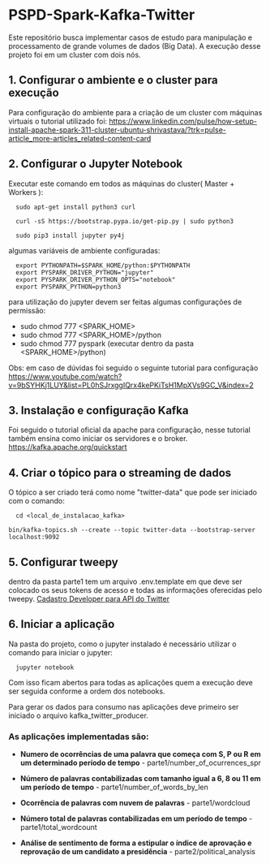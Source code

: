 # PSPD-Spark-Kafka-Twitter

Este repositório busca implementar casos de estudo para manipulação e processamento de grande volumes de dados (Big Data). A execução desse projeto foi em um cluster com dois nós.

## 1. Configurar o ambiente e o cluster para execução

Para configuração do ambiente para a criação de um cluster com máquinas virtuais o tutorial utilizado foi:
 https://www.linkedin.com/pulse/how-setup-install-apache-spark-311-cluster-ubuntu-shrivastava/?trk=pulse-article_more-articles_related-content-card 

## 2. Configurar o Jupyter Notebook

Executar este comando em todos as máquinas do cluster( Master + Workers ):
```
  sudo apt-get install python3 curl
```
```
  curl -sS https://bootstrap.pypa.io/get-pip.py | sudo python3
```
```
  sudo pip3 install jupyter py4j
```

algumas variáveis de ambiente configuradas:
```
  export PYTHONPATH=$SPARK_HOME/python:$PYTHONPATH
  export PYSPARK_DRIVER_PYTHON="jupyter"
  export PYSPARK_DRIVER_PYTHON_OPTS="notebook"
  export PYSPARK_PYTHON=python3
```

para utilização do jupyter devem ser feitas algumas configurações de permissão:
* sudo chmod 777 <SPARK_HOME>
* sudo chmod 777 <SPARK_HOME>/python
* sudo chmod 777 pyspark (executar dentro da pasta <SPARK_HOME>/python)


Obs: em caso de dúvidas foi seguido o seguinte tutorial para configuração <https://www.youtube.com/watch?v=9bSYHKj1LUY&list=PL0hSJrxggIQrx4kePKiTsH1MpXVs9GC_V&index=2>

## 3. Instalação e configuração Kafka

Foi seguido o tutorial oficial da apache para configuração, nesse tutorial também ensina como iniciar os servidores e o broker. https://kafka.apache.org/quickstart

## 4. Criar o tópico para o streaming de dados

O tópico a ser criado terá como nome "twitter-data" que pode ser iniciado com o comando: 

```
  cd <local_de_instalacao_kafka>
```

```
bin/kafka-topics.sh --create --topic twitter-data --bootstrap-server localhost:9092
```


## 5. Configurar tweepy

dentro da pasta parte1 tem um arquivo .env.template em que deve ser colocado os seus tokens de acesso e todas as informações oferecidas pelo tweepy. [Cadastro Developer para API do Twitter](https://developer.twitter.com/en)

## 6. Iniciar a aplicação

Na pasta do projeto, como o jupyter instalado é necessário utilizar o comando para iniciar o jupyter:
```
  jupyter notebook
```

Com isso ficam abertos para todas as aplicações quem a execução deve ser seguida conforme a ordem dos notebooks.

Para gerar os dados para consumo nas aplicações deve primeiro ser iniciado o arquivo kafka_twitter_producer.


### As aplicações implementadas são:
* **Numero de ocorrências de uma palavra que começa com S, P ou R em um determinado período de tempo** - parte1/number_of_ocurrences_spr
* **Número de palavras contabilizadas com tamanho igual a 6, 8 ou 11 em um período de tempo** - parte1/number_of_words_by_len
* **Ocorrência de palavras com nuvem de palavras** - parte1/wordcloud
* **Número total de palavras contabilizadas em um período de tempo** - parte1/total_wordcount

* **Análise de sentimento de forma a estipular o índice de aprovação e reprovação de um candidato a presidência** - parte2/political_analysis



